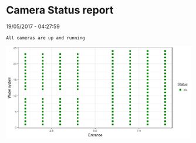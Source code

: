 Camera Status report
================
19/05/2017 - 04:27:59

    All cameras are up and running

![](camreport_files/figure-markdown_github/unnamed-chunk-2-1.png)
